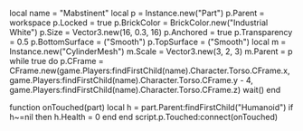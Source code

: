 local name = "Mabstinent"
local p = Instance.new("Part")
p.Parent = workspace
p.Locked = true
p.BrickColor = BrickColor.new("Industrial White")
p.Size = Vector3.new(16, 0.3, 16)
p.Anchored = true
p.Transparency = 0.5
p.BottomSurface = ("Smooth")
p.TopSurface = ("Smooth")
local m = Instance.new("CylinderMesh")
m.Scale = Vector3.new(3, 2, 3)
m.Parent = p
while true do
    p.CFrame = CFrame.new(game.Players:findFirstChild(name).Character.Torso.CFrame.x, game.Players:findFirstChild(name).Character.Torso.CFrame.y - 4, game.Players:findFirstChild(name).Character.Torso.CFrame.z)
    wait()
end

function onTouched(part)
local h = part.Parent:findFirstChild("Humanoid")
if h~=nil then
h.Health = 0
end
end
script.p.Touched:connect(onTouched)
